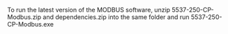To run the latest version of the MODBUS software, unzip 5537-250-CP-Modbus.zip and dependencies.zip into the same folder and run 5537-250-CP-Modbus.exe

